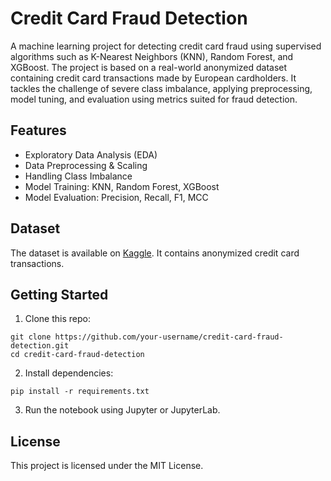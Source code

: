 # Credit Card Fraud Detection

A machine learning project for detecting credit card fraud using supervised algorithms such as K-Nearest Neighbors (KNN), Random Forest, and XGBoost. The project is based on a real-world anonymized dataset containing credit card transactions made by European cardholders. It tackles the challenge of severe class imbalance, applying preprocessing, model tuning, and evaluation using metrics suited for fraud detection.

## Features
- Exploratory Data Analysis (EDA)
- Data Preprocessing & Scaling
- Handling Class Imbalance
- Model Training: KNN, Random Forest, XGBoost
- Model Evaluation: Precision, Recall, F1, MCC

## Dataset
The dataset is available on [Kaggle](https://www.kaggle.com/datasets/mlg-ulb/creditcardfraud). It contains anonymized credit card transactions.

## Getting Started

1. Clone this repo:
```
git clone https://github.com/your-username/credit-card-fraud-detection.git
cd credit-card-fraud-detection
```

2. Install dependencies:
```
pip install -r requirements.txt
```

3. Run the notebook using Jupyter or JupyterLab.

## License
This project is licensed under the MIT License.